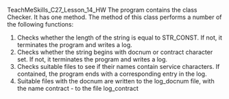 TeachMeSkills_C27_Lesson_14_HW
The program contains the class Checker. It has one method.
The method of this class performs a number of the following functions:
1. Checks whether the length of the string is equal to STR_CONST. If not, it terminates the program and writes a log.
2. Checks whether the string begins with docnum or contract character set. If not, it terminates the program and writes a log.
3. Checks suitable files to see if their names contain service characters. If contained, the program ends with a corresponding entry in the log.
4. Suitable files with the docnum are written to the log_docnum file, with the name contract - to the file log_contract
